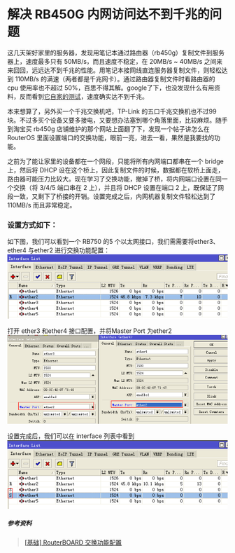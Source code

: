 # 解决 RB450G 内网访问达不到千兆的问题

这几天架好家里的服务器，发现用笔记本通过路由器（rb450g）复制文件到服务器上，速度最多只有 50MB/s，而且速度不稳定，在 20MB/s ~ 40MB/s 之间来来回回，远远达不到千兆的性能。用笔记本接网线直连服务器复制文件，则轻松达到 110MB/s 的满速（两者都是千兆网卡）。通过路由器复制文件时看路由器的 cpu 使用率也不超过 50%，百思不得其解。google了下，也没发现什么有用资料，反而看到[它自家的测试](https://routerboard.com/rb450g)，速度确实达不到千兆。  

本来想算了，另外买一个千兆交换机吧，TP-Link 的五口千兆交换机也不过99块。不过多买个设备又要多接电，又要想办法塞到哪个角落里面，比较麻烦。随手到淘宝买 rb450g 店铺维护的那个网站上面翻了下，发现一个帖子讲怎么在 RouterOS 里面设置端口的交换功能，眼前一亮，进去一看，果然是我要找的功能。  

之前为了能让家里的设备都在一个网段，只能将所有内网端口都串在一个 bridge 上，然后将 DHCP 设在这个桥上，因此复制文件的时候，数据都在软桥上面走，路由器可能压力比较大。现在学习了交换功能，撤掉了桥，将内网端口设置在同一个交换（将 3/4/5 端口串在 2 上），并且将 DHCP 设置在端口 2 上，既保证了网段一致，又剩下了桥接的开销。设置完成之后，内网机器复制文件轻松达到了 110MB/s 而且非常稳定。

### 设置方式如下：
如下图，我们可以看到一个 RB750 的5 个以太网接口，我们需需要将ether3、ether4 与ether2 进行交换功能配置：  
![端口列表](https://github.com/Ruikuan/blog/raw/master/Content/etherlist.jpg)  

打开 ether3 和ether4 接口配置，并将Master Port 为ether2  
![设置](https://github.com/Ruikuan/blog/raw/master/Content/switchsetting.jpg)  

设置完成后，我们可以在 interface 列表中看到
![设置完成](https://github.com/Ruikuan/blog/raw/master/Content/finish.jpg)

  
##### 参考资料  
>[[基础] RouterBOARD 交换功能配置](http://bbs.router.com.cn/thread-45971-1-1.html)